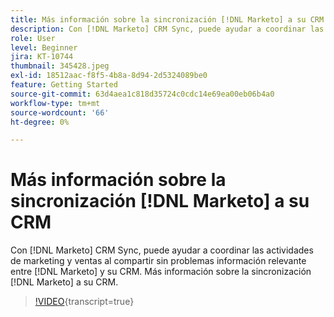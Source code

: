 ```yaml
---
title: Más información sobre la sincronización [!DNL Marketo] a su CRM
description: Con [!DNL Marketo] CRM Sync, puede ayudar a coordinar las actividades de marketing y ventas al compartir sin problemas información relevante entre [!DNL Marketo] y su CRM. Más información sobre la sincronización [!DNL Marketo] a su CRM.
role: User
level: Beginner
jira: KT-10744
thumbnail: 345428.jpeg
exl-id: 18512aac-f8f5-4b8a-8d94-2d5324089be0
feature: Getting Started
source-git-commit: 63d4aea1c818d35724c0cdc14e69ea00eb06b4a0
workflow-type: tm+mt
source-wordcount: '66'
ht-degree: 0%

---
```


# Más información sobre la sincronización [!DNL Marketo] a su CRM

Con [!DNL Marketo] CRM Sync, puede ayudar a coordinar las actividades de marketing y ventas al compartir sin problemas información relevante entre [!DNL Marketo] y su CRM. Más información sobre la sincronización [!DNL Marketo] a su CRM.

>[!VIDEO](https://video.tv.adobe.com/v/345428/?quality=12&learn=on){transcript=true}
